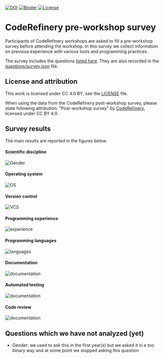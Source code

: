 [![DOI](https://zenodo.org/badge/DOI/10.5281/zenodo.2671578.svg)](https://doi.org/10.5281/zenodo.2671578)
[![Binder](https://mybinder.org/badge_logo.svg)](https://mybinder.org/v2/gh/coderefinery/pre-workshop-survey/HEAD?filepath=survey-analysis.ipynb)
[![License](https://img.shields.io/badge/license-%20CC--BY-blue.svg)](LICENSE)


# CodeRefinery pre-workshop survey

Participants of CodeRefinery workshops are asked to fill a pre-workshop
survey before attending the workshop. In this survey we collect information
on previous experience with various tools and programming practices.

The survey includes the questions [listed here](questions/questions.md).
They are also recorded in the [questions/survey.json](questions/survey.json) file.


## License and attribution

This work is licensed under CC 4.0 BY, see the [LICENSE](LICENSE) file.

When using the data from the CodeRefinery post-workshop survey, please state following attribution:
"Post-workshop survey" by [CodeRefinery](https://coderefinery.org), licensed under CC BY 4.0.


## Survey results

The main results are reported in the figures below.


#### Scientific discipline

![Gender](img/scientific-discipline.png)


#### Operating system

![OS](img/operating-system.png)


#### Version control

![VCS](img/version-control.png)


#### Programming experience
![experience](img/programming-experience.png)


#### Programming languages
![languages](img/languages.png)


#### Documentation
![documentation](img/documentation.png)


#### Automated testing
![documentation](img/automated-testing.png)


#### Code review
![documentation](img/code-review.png)


## Questions which we have not analyzed (yet)

- Gender: we used to ask this in the first year(s) but we asked it in a too binary way and at some point we stopped asking this question
